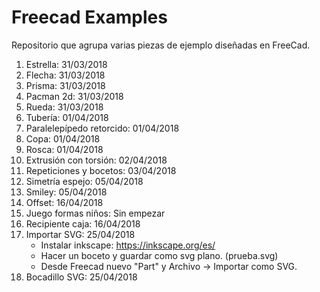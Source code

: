 # Freecad Examples
Repositorio que agrupa varias piezas de ejemplo diseñadas en FreeCad.

1. Estrella: 31/03/2018
2. Flecha: 31/03/2018
3. Prisma: 31/03/2018
4. Pacman 2d: 31/03/2018
5. Rueda: 31/03/2018
6. Tubería: 01/04/2018
7. Paralelepípedo retorcido: 01/04/2018
8. Copa: 01/04/2018
9. Rosca: 01/04/2018
10. Extrusión con torsión: 02/04/2018
11. Repeticiones y bocetos: 03/04/2018
12. Simetría espejo: 05/04/2018
13. Smiley: 05/04/2018
14. Offset: 16/04/2018
15. Juego formas niños: Sin empezar
16. Recipiente caja: 16/04/2018
17. Importar SVG: 25/04/2018
    - Instalar inkscape: https://inkscape.org/es/
    - Hacer un boceto y guardar como svg plano. (prueba.svg)
    - Desde Freecad nuevo "Part" y Archivo -> Importar como SVG.
18. Bocadillo SVG: 25/04/2018